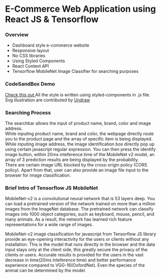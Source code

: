 # E-Commerce Web Application using React JS & Tensorflow

### Overview
<ul>
  <li>Dashboard style e-commerce website</li>
  <li>Responsive layout</li>
  <li>No CSS libraries</li>
  <li>Using Styled Components</li>
  <li>React Context API</li>
  <li>Tensorflow MobileNet Image Classifier for searching purposes</li>
</ul>

### CodeSandBox Demo

<a href="https://codesandbox.io/s/e-commerce-web-application-gy21f"> Check this out </a>
All the style is written using styled-components in .js file.
Svg illustration are contributed by <a href="https://undraw.co/illustrations"> Undraw </a>
<br>

### Searching Process

The searchbar allows the input of product name, brand, color and image address.
<br>
While inputing product name, brand and color, the webpage directly route you to the product page and the array of specific item is being displayed.
<br>
While inputing image address, the image identification box directly pop up using certain javascript regular expression. You can then press the identify image button, within 20ms inteference time of the MobileNet v2 model, an array of 3 prediction results are being displayed by the probability.
<br>
There are certain image URL blocked by the cross-origin policy (CORS policy). Apart from that, user can also provide an image file input to the browser for image classification.

### Brief Intro of Tensorflow JS MobileNet

MobileNet-v2 is a convolutional neural network that is 53 layers deep. You can load a pretrained version of the network trained on more than a million images from the ImageNet database. The pretrained network can classify images into 1000 object categories, such as keyboard, mouse, pencil, and many animals. As a result, the network has learned rich feature representations for a wide range of images. 

MobileNet-v2 image classification for javascript from Tensorflow JS library provide an eye-opening interactivity for the users or clients without any installation. This is the model that runs directly in the browser and the data input stays only at the client side, this greatly secure the privacy of the clients or users. Accurate results is provided for the users in the vast decrease in time(20ms inteference time) and better performance experience compared to VGG-16(OxfordNet). Even the species of the animal can be determined by the model.
